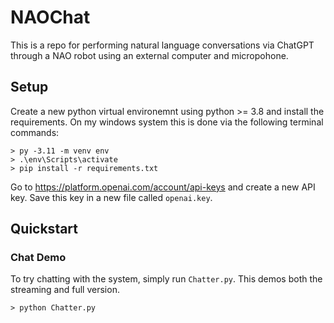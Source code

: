 # NAOChat

This is a repo for performing natural language conversations via ChatGPT through a NAO robot using an external computer and micropohone.

## Setup

Create a new python virtual environemnt using python >= 3.8 and install the requirements. On my windows system this is done via the following terminal commands:
```
> py -3.11 -m venv env
> .\env\Scripts\activate
> pip install -r requirements.txt
```

Go to https://platform.openai.com/account/api-keys and create a new API key. Save this key in a new file called `openai.key`.

## Quickstart

### Chat Demo
To try chatting with the system, simply run `Chatter.py`. This demos both the streaming and full version.
```
> python Chatter.py
```